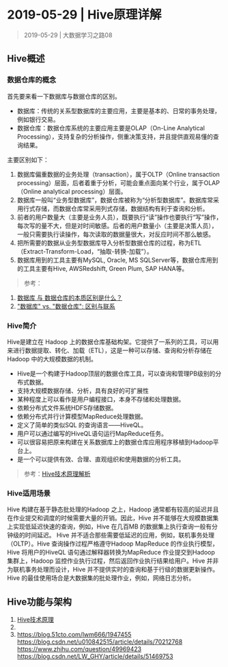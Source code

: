 # 2019-05-29 | Hive原理详解

> 2019-05-29 | 大数据学习之路08

## Hive概述

### 数据仓库的概念

首先要来看一下数据库与数据仓库的区别。

* 数据库：传统的关系型数据库的主要应用，主要是基本的、日常的事务处理，例如银行交易。
* 数据仓库：数据仓库系统的主要应用主要是OLAP（On-Line Analytical Processing），支持复杂的分析操作，侧重决策支持，并且提供直观易懂的查询结果。

主要区别如下：
1. 数据库偏重数据的业务处理（transaction），属于OLTP（Online transaction processing）层面，后者着重于分析，可能会重点面向某个行业，属于OLAP（Online analytical processing）层面。
2. 数据库一般叫“业务型数据库”，数据仓库被称为“分析型数据库”。数据库常采用行式存储，而数据仓库常采用列式存储，数据结构有利于查询和分析。
3. 前者的用户数量大（主要是业务人员），既要执行“读”操作也要执行“写”操作，每次写的量不大，但是对时间敏感。后者的用户数量小（主要是决策人员），一般只需要执行读操作，每次读取的数据量很大，对反应时间不那么敏感。
4. 把所需要的数据从业务型数据库导入分析型数据仓库的过程，称为ETL（Extract-Transform-Load，“抽取-转换-加载”）。
5. 数据库用到的工具主要有MySQL, Oracle, MS SQLServer等，数据仓库用到的工具主要有Hive, AWSRedshift, Green Plum, SAP HANA等。

> 参考：
1. [数据库 与 数据仓库的本质区别是什么？](https://www.zhihu.com/question/20623931)
2. ["数据库" vs. "数据仓库": 区别与联系](https://zhuanlan.zhihu.com/p/35469235)

### Hive简介

Hive是建立在 Hadoop 上的数据仓库基础构架。它提供了一系列的工具，可以用来进行数据提取、转化、加载（ETL），这是一种可以存储、查询和分析存储在 Hadoop 中的大规模数据的机制。

* Hive是一个构建于Hadoop顶层的数据仓库工具，可以查询和管理PB级别的分布式数据。
* 支持大规模数据存储、分析，具有良好的可扩展性
* 某种程度上可以看作是用户编程接口，本身不存储和处理数据。
* 依赖分布式文件系统HDFS存储数据。
* 依赖分布式并行计算模型MapReduce处理数据。
* 定义了简单的类似SQL 的查询语言——HiveQL。
* 用户可以通过编写的HiveQL语句运行MapReduce任务。
* 可以很容易把原来构建在关系数据库上的数据仓库应用程序移植到Hadoop平台上。
* 是一个可以提供有效、合理、直观组织和使用数据的分析工具。

> 参考：[Hive技术原理解析](https://blog.csdn.net/u010842515/article/details/70212768)

### Hive适用场景

Hive 构建在基于静态批处理的Hadoop 之上，Hadoop 通常都有较高的延迟并且在作业提交和调度的时候需要大量的开销。因此，Hive 并不能够在大规模数据集上实现低延迟快速的查询，例如，Hive 在几百MB 的数据集上执行查询一般有分钟级的时间延迟。
Hive 并不适合那些需要低延迟的应用，例如，联机事务处理（OLTP）。Hive 查询操作过程严格遵守Hadoop MapReduce 的作业执行模型，Hive 将用户的HiveQL 语句通过解释器转换为MapReduce 作业提交到Hadoop 集群上，Hadoop 监控作业执行过程，然后返回作业执行结果给用户。Hive 并非为联机事务处理而设计，Hive 并不提供实时的查询和基于行级的数据更新操作。Hive 的最佳使用场合是大数据集的批处理作业，例如，网络日志分析。




## Hive功能与架构


1. [Hive技术原理](https://cshihong.github.io/2018/05/22/Hive%E6%8A%80%E6%9C%AF%E5%8E%9F%E7%90%86/)
2. [](https://cwiki.apache.org/confluence/display/Hive/Design)
3. [](https://blog.csdn.net/u010842515/article/details/70212768)
https://blog.51cto.com/lwm666/1947455
https://blog.csdn.net/u010842515/article/details/70212768
https://www.zhihu.com/question/49969423
https://blog.csdn.net/LW_GHY/article/details/51469753